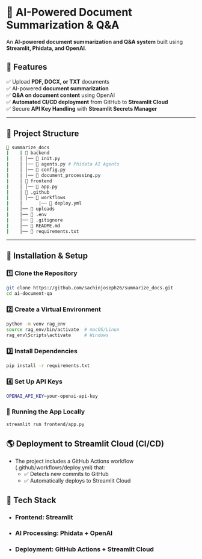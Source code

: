 # 📄 AI-Powered Document Summarization & Q&A

An **AI-powered document summarization and Q&A system** built using **Streamlit, Phidata, and OpenAI**.

## 🚀 Features
✅ Upload **PDF, DOCX, or TXT** documents  
✅ AI-powered **document summarization**  
✅ **Q&A on document content** using OpenAI  
✅ **Automated CI/CD deployment** from GitHub to **Streamlit Cloud**  
✅ Secure **API Key Handling** with **Streamlit Secrets Manager**  

---

## 📂 Project Structure
```sh
📂 summarize_docs
|    | 📂 backend 
|    │ │── 📄 init.py  
|    │ │── 📄 agents.py # Phidata AI Agents  
|    │ │── 📄 config.py 
|    │ │── 📄 document_processing.py 
|    │ 📂 frontend 
|    │ │── 📄 app.py 
|    │ 📂 .github 
|    │ │── 📂 workflows 
|    │      |── 📄 deploy.yml
|    │── 📂 uploads 
|    │── 📄 .env  
|    │── 📄 .gitignore 
|    │── 📄 README.md
|    │── 📄 requirements.txt 

```

---

## 🚀 Installation & Setup

### **1️⃣ Clone the Repository**
```sh
git clone https://github.com/sachinjoseph26/summarize_docs.git
cd ai-document-qa
```

### **2️⃣ Create a Virtual Environment**

```sh
python -m venv rag_env
source rag_env/bin/activate  # macOS/Linux
rag_env\Scripts\activate     # Windows
```

### **3️⃣ Install Dependencies**

```sh
pip install -r requirements.txt
```

### **4️⃣ Set Up API Keys**
```sh
OPENAI_API_KEY=your-openai-api-key
```

### 🚀 Running the App Locally

```sh
streamlit run frontend/app.py
```

## 🌎 Deployment to Streamlit Cloud (CI/CD)

- The project includes a GitHub Actions workflow (.github/workflows/deploy.yml) that: 
    - ✅ Detects new commits to GitHub
    - ✅ Automatically deploys to Streamlit Cloud


## 📜 Tech Stack

- ### Frontend: Streamlit
- ### AI Processing: Phidata + OpenAI
- ### Deployment: GitHub Actions + Streamlit Cloud
